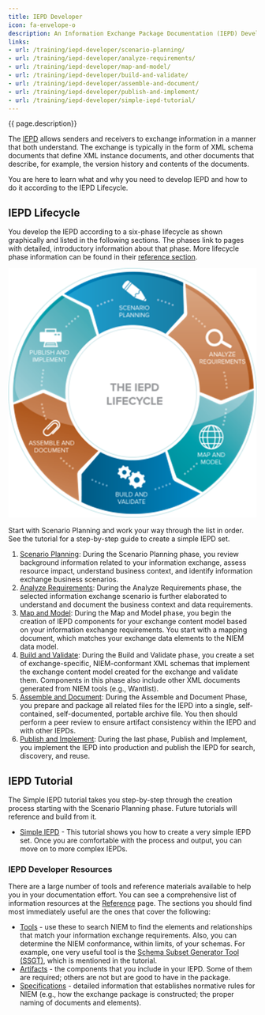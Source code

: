 ```yaml
---
title: IEPD Developer
icon: fa-envelope-o
description: An Information Exchange Package Documentation (IEPD) Developer designs, builds, and validates the components (artifacts) of an Information Exchange Package (IEP).
links:
- url: /training/iepd-developer/scenario-planning/
- url: /training/iepd-developer/analyze-requirements/
- url: /training/iepd-developer/map-and-model/
- url: /training/iepd-developer/build-and-validate/
- url: /training/iepd-developer/assemble-and-document/
- url: /training/iepd-developer/publish-and-implement/
- url: /training/iepd-developer/simple-iepd-tutorial/
---
```


{{ page.description}}

The [IEPD](/reference/iepd/ "IEPD") allows senders and receivers to exchange information in a manner that both understand. The exchange is typically in the form of XML schema documents that define XML instance documents, and other documents that describe, for example, the version history and contents of the documents.

You are here to learn what and why you need to develop IEPD and how to do it according to the IEPD Lifecycle.

## IEPD Lifecycle

You develop the IEPD according to a six-phase lifecycle as shown graphically and listed in the following sections. The phases link to pages with detailed, introductory information about that phase. More lifecycle phase information can be found in their [reference section](/reference/iepd/lifecycle/ "Lifecycle Phase Reference").

![IEPD Lifecycle](iepdlifecycle01.png "IEPD Lifecycle")

Start with Scenario Planning and work your way through the list in order. See the tutorial for a step-by-step guide to create a simple IEPD set.

1. [Scenario Planning](scenario-planning/ "Scenario Planning"): During the Scenario Planning phase, you review background information related to your information exchange, assess resource impact, understand business context, and identify information exchange business scenarios.
2. [Analyze Requirements](analyze-requirements/ "Analyze Requirements"): During the Analyze Requirements phase, the selected information exchange scenario is further elaborated to understand and document the business context and data requirements.
3. [Map and Model](map-and-model/ "Map and Model"): During the Map and Model phase, you begin the creation of IEPD components for your exchange content model based on your information exchange requirements.  You start with a mapping document, which matches your exchange data elements to the NIEM data model.
4. [Build and Validate](build-and-validate/ "Build and Validate"): During the Build and Validate phase, you create a set of exchange-specific, NIEM-conformant XML schemas that implement the exchange content model created for the exchange and validate them. Components in this phase also include other XML documents generated from NIEM tools (e.g., Wantlist).
5. [Assemble and Document](assemble-and-document/ "Assemble and Document"): During the Assemble and Document Phase, you prepare and package all related files for the IEPD into a single, self‐contained, self-documented, portable archive file. You then should perform a peer review to ensure artifact consistency within the IEPD and with other IEPDs.
6. [Publish and Implement](publish-and-implement/ "Publish and Implement"): During the last phase, Publish and Implement, you implement the IEPD into production and publish the IEPD for search, discovery, and reuse.

## IEPD Tutorial

The Simple IEPD tutorial takes you step-by-step through the creation process starting with the Scenario Planning phase. Future tutorials will reference and build from it.

- [Simple IEPD](/training/iepd-developer/simple-iepd-tutorial) - This tutorial shows you how to create a very simple IEPD set. Once you are comfortable with the process and output, you can move on to more complex IEPDs.

### IEPD Developer Resources

There are a large number of tools and reference materials available to help you in your documentation effort. You can see a comprehensive list of information resources at the [Reference](/reference/ "Reference") page. The sections you should find most immediately useful are the ones that cover the following:

- [Tools](/reference/tools/ "Tools") - use these to search NIEM to find the elements and relationships that match your information exchange requirements. Also, you can determine the NIEM conformance, within limits, of your schemas. For example, one very useful tool is the [Schema Subset Generator Tool (SSGT)](/reference/tools/ssgt/ "Schema Subset Generator Tool (SSGT)"), which is mentioned in the tutorial.
- [Artifacts](/reference/artifacts/ "Artifacts") - the components that you include in your IEPD. Some of them are required; others are not but are good to have in the package.
- [Specifications](/reference/specifications/ "Specifications") - detailed information that establishes normative rules for NIEM (e.g., how the exchange package is constructed; the proper naming of documents and elements).
